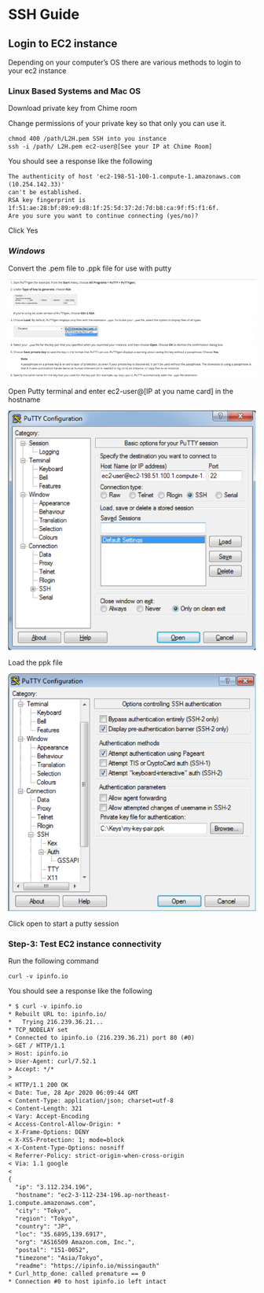 
# SSH Guide

## Login to EC2 instance 
Depending on your computer’s OS there are various methods to login to your ec2 instance 

###   Linux Based Systems and Mac OS
Download private key from Chime room

Change permissions of your private key so that only you can use it. 
```
chmod 400 /path/L2H.pem SSH into you instance 
ssh -i /path/ L2H.pem ec2-user@[See your IP at Chime Room] 
```

You should see a response like the following 
```
The authenticity of host 'ec2-198-51-100-1.compute-1.amazonaws.com (10.254.142.33)'
can't be established.
RSA key fingerprint is 1f:51:ae:28:bf:89:e9:d8:1f:25:5d:37:2d:7d:b8:ca:9f:f5:f1:6f. 
Are you sure you want to continue connecting (yes/no)? 
```
Click Yes 

### *Windows* 

Convert the .pem file to .ppk file for use with putty 

![](https://github.com/kyokoshome/aws-networking-masterclass/blob/master/img/win1.png)

Open Putty terminal and enter ec2-user@[IP at you name card] in the hostname 

![](https://github.com/kyokoshome/aws-networking-masterclass/blob/master/img/win2.png)

Load the ppk file 

![](https://github.com/kyokoshome/aws-networking-masterclass/blob/master/img/win3.png)

Click open to start a putty session 


### Step-3: Test EC2 instance connectivity
Run the following command  

```
curl -v ipinfo.io
```

You should see a response like the following
```
* $ curl -v ipinfo.io
* Rebuilt URL to: ipinfo.io/
*   Trying 216.239.36.21...
* TCP_NODELAY set
* Connected to ipinfo.io (216.239.36.21) port 80 (#0)
> GET / HTTP/1.1
> Host: ipinfo.io
> User-Agent: curl/7.52.1
> Accept: */*
>
< HTTP/1.1 200 OK
< Date: Tue, 28 Apr 2020 06:09:44 GMT
< Content-Type: application/json; charset=utf-8
< Content-Length: 321
< Vary: Accept-Encoding
< Access-Control-Allow-Origin: *
< X-Frame-Options: DENY
< X-XSS-Protection: 1; mode=block
< X-Content-Type-Options: nosniff
< Referrer-Policy: strict-origin-when-cross-origin
< Via: 1.1 google
<
{
  "ip": "3.112.234.196",
  "hostname": "ec2-3-112-234-196.ap-northeast-1.compute.amazonaws.com",
  "city": "Tokyo",
  "region": "Tokyo",
  "country": "JP",
  "loc": "35.6895,139.6917",
  "org": "AS16509 Amazon.com, Inc.",
  "postal": "151-0052",
  "timezone": "Asia/Tokyo",
  "readme": "https://ipinfo.io/missingauth"
* Curl_http_done: called premature == 0
* Connection #0 to host ipinfo.io left intact
```


